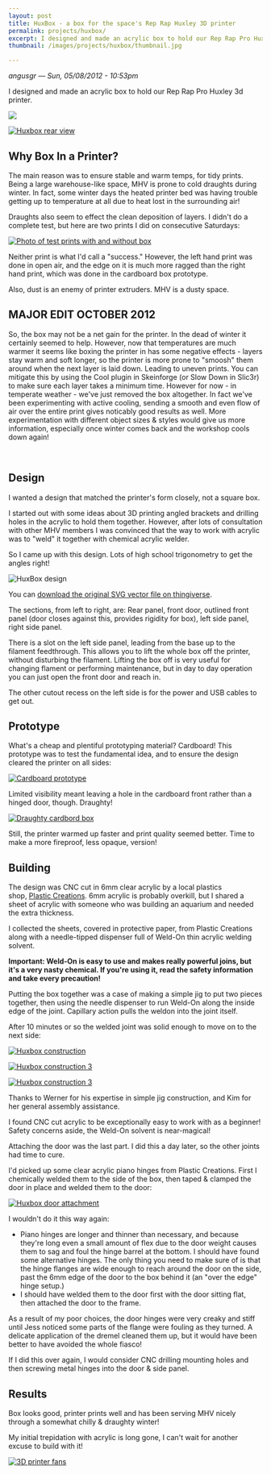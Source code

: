 ```yaml
---
layout: post
title: HuxBox - a box for the space's Rep Rap Huxley 3D printer
permalink: projects/huxbox/
excerpt: I designed and made an acrylic box to hold our Rep Rap Pro Huxley 3d printer.
thumbnail: /images/projects/huxbox/thumbnail.jpg

---
```


*angusgr — Sun, 05/08/2012 - 10:53pm*

I designed and made an acrylic box to hold our Rep Rap Pro Huxley 3d
printer.

[![](/images/projects/huxbox/huxbox1.jpg)](/images/projects/huxbox/huxbox1.jpg)

[![Huxbox rear view](/images/projects/huxbox/huxbox3.jpg)](/images/projects/huxbox/huxbox3.jpg)

Why Box In a Printer?
---------------------

The main reason was to ensure stable and warm temps, for tidy prints.
Being a large warehouse-like space, MHV is prone to cold draughts during
winter. In fact, some winter days the heated printer bed was having
trouble getting up to temperature at all due to heat lost in the
surrounding air!

Draughts also seem to effect the clean deposition of layers. I didn't do
a complete test, but here are two prints I did on consecutive Saturdays:

[![Photo of test prints with and without box](/images/projects/huxbox/huxbox12.jpg)](/images/projects/huxbox/huxbox12.jpg)

Neither print is what I'd call a "success." However, the left hand print
was done in open air, and the edge on it is much more ragged than the
right hand print, which was done in the cardboard box prototype.

Also, dust is an enemy of printer extruders. MHV is a dusty space.

MAJOR EDIT OCTOBER 2012
-----------------------

So, the box may not be a net gain for the printer. In the dead of winter
it certainly seemed to help. However, now that temperatures are much
warmer it seems like boxing the printer in has some negative effects -
layers stay warm and soft longer, so the printer is more prone to
"smoosh" them around when the next layer is laid down. Leading to uneven
prints. You can mitigate this by using the Cool plugin in Skeinforge (or
Slow Down in Slic3r) to make sure each layer takes a minimum time.
However for now - in temperate weather - we've just removed the box
altogether. In fact we've been experimenting with active cooling,
sending a smooth and even flow of air over the entire print gives
noticably good results as well. More experimentation with different
object sizes & styles would give us more information, especially once
winter comes back and the workshop cools down again!

 

Design
------

I wanted a design that matched the printer's form closely, not a square
box.

I started out with some ideas about 3D printing angled brackets and
drilling holes in the acrylic to hold them together. However, after lots
of consultation with other MHV members I was convinced that the way to
work with acrylic was to "weld" it together with chemical acrylic
welder.

So I came up with this design. Lots of high school trigonometry to get
the angles right! 

![HuxBox design](/images/projects/huxbox/huxbox-design.png)

You can [download the original SVG vector file on thingiverse](http://www.thingiverse.com/thing:27980).

The sections, from left to right, are: Rear panel, front door, outlined
front panel (door closes against this, provides rigidity for box), left
side panel, right side panel.

There is a slot on the left side panel, leading from the base up to the
filament feedthrough. This allows you to lift the whole box off the
printer, without disturbing the filament. Lifting the box off is very
useful for changing flament or performing maintenance, but in day to day
operation you can just open the front door and reach in.

The other cutout recess on the left side is for the power and USB cables
to get out.

Prototype
---------

What's a cheap and plentiful prototyping material? Cardboard! This
prototype was to test the fundamental idea, and to ensure the design
cleared the printer on all sides:

[![Cardboard prototype](/images/projects/huxbox/huxbox11.jpg)](/images/projects/huxbox/huxbox11.jpg)

Limited visibility meant leaving a hole in the cardboard front rather
than a hinged door, though. Draughty!

[![Draughty cardbord box](/images/projects/huxbox/huxbox10.jpg)](/images/projects/huxbox/huxbox10.jpg)

Still, the printer warmed up faster and print quality seemed better.
Time to make a more fireproof, less opaque, version!

Building
--------

The design was CNC cut in 6mm clear acrylic by a local plastics
shop, [Plastic Creations](http://www.plasticcreations.com.au/). 6mm
acrylic is probably overkill, but I shared a sheet of acrylic with
someone who was building an aquarium and needed the extra thickness.

I collected the sheets, covered in protective paper, from Plastic
Creations along with a needle-tipped dispenser full of Weld-On thin
acrylic welding solvent.

**Important: Weld-On is easy to use and makes really powerful joins, but
it's a very nasty chemical. If you're using it, read the safety
information and take every precaution!**

Putting the box together was a case of making a simple jig to put two
pieces together, then using the needle dispenser to run Weld-On along
the inside edge of the joint. Capillary action pulls the weldon into the
joint itself.

After 10 minutes or so the welded joint was solid enough to move on to
the next side:

[![Huxbox construction](/images/projects/huxbox/huxbox6.jpg)](/images/projects/huxbox/huxbox6.jpg)

[![Huxbox construction 3](/images/projects/huxbox/huxbox7.jpg)](/images/projects/huxbox/huxbox7.jpg)

[![Huxbox construction 3](/images/projects/huxbox/huxbox8.jpg)](/images/projects/huxbox/huxbox8.jpg)

Thanks to Werner for his expertise in simple jig construction, and Kim
for her general assembly assistance.

I found CNC cut acrylic to be exceptionally easy to work with as a
beginner! Safety concerns aside, the Weld-On solvent is near-magical!

Attaching the door was the last part. I did this a day later, so the
other joints had time to cure.

I'd picked up some clear acrylic piano hinges from Plastic Creations.
First I chemically welded them to the side of the box, then taped &
clamped the door in place and welded them to the door:

[![Huxbox door attachment](/images/projects/huxbox/huxbox9.jpg)](/images/projects/huxbox/huxbox9.jpg)

I wouldn't do it this way again:

-   Piano hinges are longer and thinner than necessary, and because
    they're long even a small amount of flex due to the door weight
    causes them to sag and foul the hinge barrel at the bottom. I     should
    have found some alternative hinges. The only thing you need to make
    sure of is that the hinge flanges are wide enough to reach around
    the door on the side, past the 6mm edge of the door to the box
    behind it (an "over the edge" hinge setup.)
-   I should have welded them to the door first with the door sitting
    flat, then attached the door to the frame.

As a result of my poor choices, the door hinges were very creaky and
stiff until Jess noticed some parts of the flange were fouling as they
turned. A delicate application of the dremel cleaned them up, but it
would have been better to have avoided the whole fiasco!

If I did this over again, I would consider CNC drilling mounting holes
and then screwing metal hinges into the door & side panel.


Results
-------

Box looks good, printer prints well and has been serving MHV nicely
through a somewhat chilly & draughty winter!

My initial trepidation with acrylic is long gone, I can't wait for
another excuse to build with it!

[![3D printer fans](/images/projects/huxbox/huxbox4.jpg)](/images/projects/huxbox/huxbox4.jpg)
